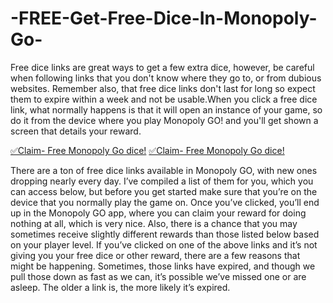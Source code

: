 # -FREE-Get-Free-Dice-In-Monopoly-Go-
Free dice links are great ways to get a few extra dice, however, be careful when following links that you don't know where they go to, or from dubious websites. Remember also, that free dice links don't last for long so expect them to expire within a week and not be usable.When you click a free dice link, what normally happens is that it will open an instance of your game, so do it from the device where you play Monopoly GO! and you'll get shown a screen that details your reward.

[✅Claim- Free Monopoly Go dice!](https://affiluno.com/monopoly1/)
[✅Claim- Free Monopoly Go dice!](https://affiluno.com/monopoly1/)

There are a ton of free dice links available in Monopoly GO, with new ones dropping nearly every day. I’ve compiled a list of them for you, which you can access below, but before you get started make sure that you’re on the device that you normally play the game on. Once you’ve clicked, you’ll end up in the Monopoly GO app, where you can claim your reward for doing nothing at all, which is very nice. Also, there is a chance that you may sometimes receive slightly different rewards than those listed below based on your player level.
If you’ve clicked on one of the above links and it’s not giving you your free dice or other reward, there are a few reasons that might be happening. Sometimes, those links have expired, and though we pull those down as fast as we can, it’s possible we’ve missed one or are asleep. The older a link is, the more likely it’s expired.
